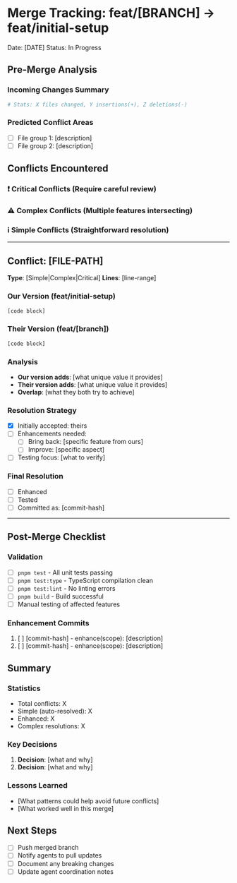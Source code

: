 # Merge Tracking: feat/[BRANCH] -> feat/initial-setup

Date: [DATE]
Status: In Progress

## Pre-Merge Analysis

### Incoming Changes Summary

```bash
# Stats: X files changed, Y insertions(+), Z deletions(-)
```

### Predicted Conflict Areas

- [ ] File group 1: [description]
- [ ] File group 2: [description]

## Conflicts Encountered

### ❗ Critical Conflicts (Require careful review)

### ⚠️ Complex Conflicts (Multiple features intersecting)

### ℹ️ Simple Conflicts (Straightforward resolution)

---

## Conflict: [FILE-PATH]

**Type**: [Simple|Complex|Critical]
**Lines**: [line-range]

### Our Version (feat/initial-setup)

```typescript
[code block]
```

### Their Version (feat/[branch])

```typescript
[code block]
```

### Analysis

- **Our version adds**: [what unique value it provides]
- **Their version adds**: [what unique value it provides]
- **Overlap**: [what they both try to achieve]

### Resolution Strategy

- [x] Initially accepted: theirs
- [ ] Enhancements needed:
  - [ ] Bring back: [specific feature from ours]
  - [ ] Improve: [specific aspect]
- [ ] Testing focus: [what to verify]

### Final Resolution

- [ ] Enhanced
- [ ] Tested
- [ ] Committed as: [commit-hash]

---

## Post-Merge Checklist

### Validation

- [ ] `pnpm test` - All unit tests passing
- [ ] `pnpm test:type` - TypeScript compilation clean
- [ ] `pnpm test:lint` - No linting errors
- [ ] `pnpm build` - Build successful
- [ ] Manual testing of affected features

### Enhancement Commits

1. [ ] [commit-hash] - enhance(scope): [description]
2. [ ] [commit-hash] - enhance(scope): [description]

## Summary

### Statistics

- Total conflicts: X
- Simple (auto-resolved): X
- Enhanced: X
- Complex resolutions: X

### Key Decisions

1. **Decision**: [what and why]
2. **Decision**: [what and why]

### Lessons Learned

- [What patterns could help avoid future conflicts]
- [What worked well in this merge]

## Next Steps

- [ ] Push merged branch
- [ ] Notify agents to pull updates
- [ ] Document any breaking changes
- [ ] Update agent coordination notes
